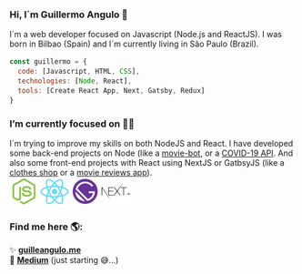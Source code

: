 ### Hi, I´m Guillermo Angulo 👋
I´m a web developer focused on Javascript (Node.js and ReactJS). I was born in Bilbao (Spain) and I´m currently living in São Paulo (Brazil). 

```javascript
const guillermo = {
  code: [Javascript, HTML, CSS],
  technologies: [Node, React],
  tools: [Create React App, Next, Gatsby, Redux]
}
```

### I’m currently focused on 👨‍💻
I´m trying to improve my skills on both NodeJS and React. I have developed some back-end projects on Node (like a [movie-bot](https://github.com/GuilleAngulo/movie-bot), or a [COVID-19 API](https://github.com/GuilleAngulo/covid-19-api-brasil). And also some front-end projects with React using NextJS or GatbsyJS (like a [clothes shop](https://github.com/GuilleAngulo/react-graphql-shop) or a [movie reviews app](https://github.com/GuilleAngulo/movie-reviews)).<br/>
<img src="https://github.com/GuilleAngulo/guilleangulo/blob/master/nodejs.png" width="50">  <img src="https://github.com/GuilleAngulo/guilleangulo/blob/master/reactjs.png" width="50" >  <img src="https://github.com/GuilleAngulo/guilleangulo/blob/master/gatsbyjs.png" width="50" >  <img src="https://github.com/GuilleAngulo/guilleangulo/blob/master/nextjs.png" width="50" >

### Find me here 🌎:
✨ **[guilleangulo.me](https://guilleangulo.me/)**<br/>
📖 **[Medium](https://medium.com/@anyermo)** (just starting 😅...)

<!--
**GuilleAngulo/guilleangulo** is a ✨ _special_ ✨ repository because its `README.md` (this file) appears on your GitHub profile.

Here are some ideas to get you started:

- 🔭 I’m currently working on ...
- 🌱 I’m currently learning ...
- 👯 I’m looking to collaborate on ...
- 🤔 I’m looking for help with ...
- 💬 Ask me about ...
- 📫 How to reach me: ...
- 😄 Pronouns: ...
- ⚡ Fun fact: ...
-->

